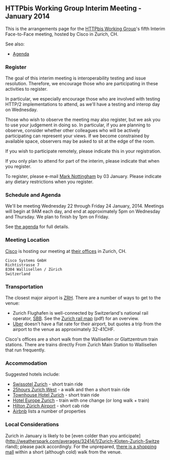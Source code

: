 ## HTTPbis Working Group Interim Meeting - January 2014

This is the arrangements page for the [HTTPbis Working
Group](http://trac.tools.ietf.org/wg/httpbis/trac/wiki)'s fifth Interim
Face-to-Face meeting, hosted by Cisco in Zurich, CH.

See also:

* [Agenda](agenda.md)

### Register

The goal of this interim meeting is interoperability testing and issue
resolution. Therefore, we encourage those who are participating in these
activities to register.

In particular, we especially encourage those who are involved with testing
HTTP/2 implementations to attend, as we'll have a testing and interop day on
Wednesday.

Those who wish to observe the meeting may also register, but we ask you to use
your judgement in doing so. In particular, if you are planning to observe,
consider whether other colleagues who will be actively participating can
represent your views. If we become constrained by available space, observers
may be asked to sit at the edge of the room.

If you wish to participate remotely, please indicate this in your registration.

If you only plan to attend for part of the interim, please indicate that when
you register.

To register, please e-mail [Mark Nottingham](mailto:mnot@mnot.net) by 03
January. Please indicate any dietary restrictions when you register.


### Schedule and Agenda

We'll be meeting Wednesday 22 through Friday 24 January, 2014. Meetings will
begin at 9AM each day, and end at approximately 5pm on Wednesday and Thursday.
We plan to finish by 1pm on Friday.

See [the agenda](agenda.md) for full details.


### Meeting Location

[Cisco](http://cisco.com/) is hosting our meeting at [their
offices](http://goo.gl/maps/C9HJf) in Zurich, CH.

    Cisco Systems GmbH
    Richtistrasse 7
    8304 Wallisellen / Zürich
    Switzerland


### Transportation

The closest major airport is [ZRH](http://www.zurich-airport.com/). There are a
number of ways to get to the venue:

* Zurich Flughafen is well-connected by Switzerland's national rail operator, [SBB](http://www.sbb.ch/en/home.html). See the [Zurich rail map](http://www.zvv.ch/opencms/export/sites/default/common-images/content-image-gallery/linien-zonen-pdfs/Liniennetzplan_ganzer_Verbund_2012.pdf) (pdf) for an overview.
* [Uber](https://www.uber.com/cities/zurich) doesn't have a flat rate for their airport, but quotes a trip from the airport to the venue as approximately 32-41CHF.

Cisco's offices are a short walk from the Wallisellen or Glattzentrum train
stations. There are trains directly From Zurich Main Station to Wallisellen
that run frequently.


### Accommodation

Suggested hotels include:

* [Swissotel Zurich](http://www.swissotel.com/hotels/zurich/) - short train ride
* [25hours Zurich West](http://www.25hours-hotels.com/zuerich/?lang=en) - a walk and then a short train ride
* [Townhouse Hotel Zurich](http://townhouse.ch/en/) - short train ride
* [Hotel Europe Zurich](http://www.hoteleurope-zuerich.ch) - train with one change (or long walk + train)
* [Hilton Zürich Airport](http://www3.hilton.com/en/hotels/switzerland/hilton-zurich-airport-ZRHHITW/index.html) - short cab ride
* [Airbnb](https://www.airbnb.com/s/Zurich--Switzerland) lists a number of properties
 
 
### Local Considerations

Zurich in January is likely to be [even colder than you
anticipate](http://weatherspark.com/averages/32414/1/Zurich-Kloten-Zurich-Switze
 rland); please pack accordingly. For the unprepared, [there is a shopping
mall](http://www.glatt.ch/) within a short (although cold) walk from the venue.




